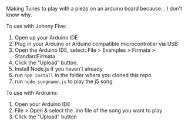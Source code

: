 Making Tunes to play with a piezo on an arduino board because... I don't know why.

To use with Johnny Five:      
1. Open up your Arduino IDE   
2. Plug in your Arduino or Arduino compatible microcontroller via USB   
3. Open the Arduino IDE, select: File > Examples > Firmata > StandardFirmata   
4. Click the “Upload” button.   
5. Install Node.js if you haven’t already   
6. run `npm install` in the folder where you cloned this repo   
7. run `node songname.js` to play the j5 song   

To use with Ardruino:   
1. Open your Arduino IDE    
2. File > Open  & select the .ino file of the song you want to play    
3. Click the "Upload" button    
